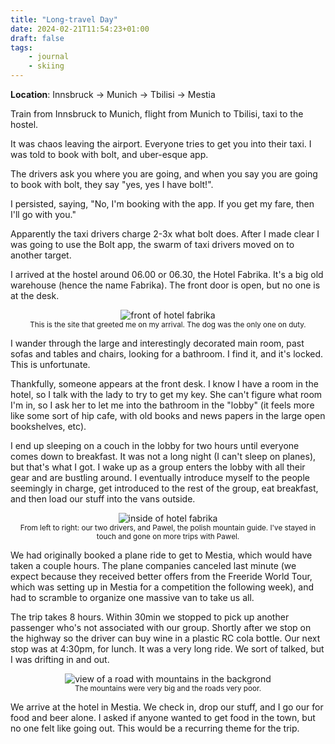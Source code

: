 ```yaml
---
title: "Long-travel Day"
date: 2024-02-21T11:54:23+01:00
draft: false
tags:
    - journal
    - skiing
---
```


**Location**: Innsbruck -> Munich -> Tbilisi -> Mestia

Train from Innsbruck to Munich, flight from Munich to Tbilisi, taxi to the hostel.

It was chaos leaving the airport. Everyone tries to get you into their taxi. I
was told to book with bolt, and uber-esque app.

The drivers ask you where you are going, and when you say you are going to book
with bolt, they say "yes, yes I have bolt!".

I persisted, saying, "No, I'm booking with the app. If you get my fare, then
I'll go with you."

Apparently the taxi drivers charge 2-3x what bolt does. After I made clear I
was going to use the Bolt app, the swarm of taxi drivers moved on to another
target.

I arrived at the hostel around 06.00 or 06.30, the Hotel Fabrika. It's a big
old warehouse (hence the name Fabrika). The front door is open, but no one is
at the desk.

<div style="text-align:center;">
<img style="max-width: 90%; width: auto; height: auto;" loading="lazy" src="/images/hotel-fabrika.jpg" alt="front of hotel fabrika">
<figcaption><small>This is the site that greeted me on my arrival. The dog was the only one on duty.</small></figcaption>
</div>

I wander through the large and interestingly decorated main room, past sofas
and tables and chairs, looking for a bathroom. I find it, and it's locked. This
is unfortunate.

Thankfully, someone appears at the front desk. I know I have a room in the
hotel, so I talk with the lady to try to get my key. She can't figure what room
I'm in, so I ask her to let me into the bathroom in the "lobby" (it feels more
like some sort of hip cafe, with old books and news papers in the large open
bookshelves, etc).

I end up sleeping on a couch in the lobby for two hours until everyone comes
down to breakfast. It was not a long night (I can't sleep on planes), but
that's what I got. I wake up as a group enters the lobby with all their gear
and are bustling around. I eventually introduce myself to the people seemingly
in charge, get introduced to the rest of the group, eat breakfast, and then
load our stuff into the vans outside.

<div style="text-align:center;">
<img style="max-width: 90%; width: auto; height: auto;" loading="lazy" src="/images/hotel-fabrika-inside.jpeg" alt="inside of hotel fabrika">
<figcaption><small>From left to right: our two drivers, and Pawel, the polish mountain guide. I've stayed in touch and gone on more trips with Pawel.</small></figcaption>
</div>

We had originally booked a plane ride to get to Mestia, which would have taken
a couple hours. The plane companies canceled last minute (we expect because
they received better offers from the Freeride World Tour, which was setting up
in Mestia for a competition the following week), and had to scramble to
organize one massive van to take us all.

The trip takes 8 hours. Within 30min we stopped to pick up another passenger
who's not associated with our group. Shortly after we stop on the highway so
the driver can buy wine in a plastic RC cola bottle. Our next stop was at
4:30pm, for lunch. It was a very long ride. We sort of talked, but I was
drifting in and out.

<div style="text-align:center;">
<img style="max-width: 90%; width: auto; height: auto;" loading="lazy" src="/images/approaching-mestia.jpg" alt="view of a road with mountains in the backgrond">
<figcaption><small>The mountains were very big and the roads very poor.</small></figcaption>
</div>

We arrive at the hotel in Mestia. We check in, drop our stuff, and I go our for
food and beer alone. I asked if anyone wanted to get food in the town, but no
one felt like going out. This would be a recurring theme for the trip.

